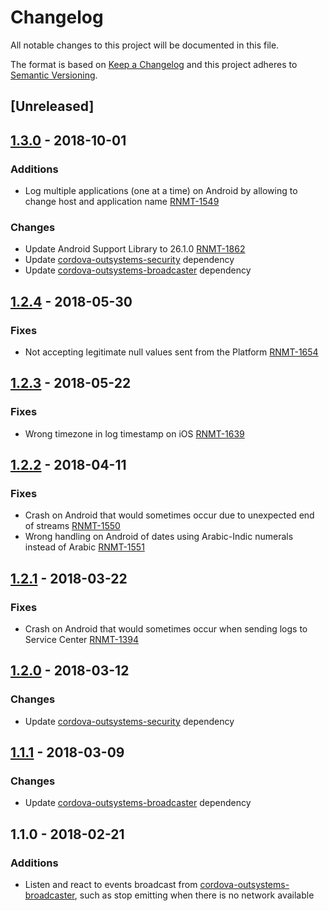 # Changelog
All notable changes to this project will be documented in this file.

The format is based on [Keep a Changelog](http://keepachangelog.com/en/1.0.0/)
and this project adheres to [Semantic Versioning](http://semver.org/spec/v2.0.0.html).

## [Unreleased]

## [1.3.0] - 2018-10-01
### Additions
- Log multiple applications (one at a time) on Android by allowing to change host and application name [RNMT-1549](https://outsystemsrd.atlassian.net/browse/RNMT-1549)

### Changes
- Update Android Support Library to 26.1.0 [RNMT-1862](https://outsystemsrd.atlassian.net/browse/RNMT-1862)
- Update [cordova-outsystems-security](https://github.com/OutSystems/cordova-outsystems-security) dependency
- Update [cordova-outsystems-broadcaster](https://github.com/OutSystems/cordova-outsystems-broadcaster) dependency

## [1.2.4] - 2018-05-30
### Fixes
- Not accepting legitimate null values sent from the Platform [RNMT-1654](https://outsystemsrd.atlassian.net/browse/RNMT-1654)

## [1.2.3] - 2018-05-22
### Fixes
- Wrong timezone in log timestamp on iOS [RNMT-1639](https://outsystemsrd.atlassian.net/browse/RNMT-1639)

## [1.2.2] - 2018-04-11
### Fixes
- Crash on Android that would sometimes occur due to unexpected end of streams [RNMT-1550](https://outsystemsrd.atlassian.net/browse/RNMT-1550)
- Wrong handling on Android of dates using Arabic-Indic numerals instead of Arabic [RNMT-1551](https://outsystemsrd.atlassian.net/browse/RNMT-1551)

## [1.2.1] - 2018-03-22
### Fixes
- Crash on Android that would sometimes occur when sending logs to Service Center [RNMT-1394](https://outsystemsrd.atlassian.net/browse/RNMT-1394)

## [1.2.0] - 2018-03-12
### Changes
- Update [cordova-outsystems-security](https://github.com/OutSystems/cordova-outsystems-security) dependency

## [1.1.1] - 2018-03-09
### Changes
- Update [cordova-outsystems-broadcaster](https://github.com/OutSystems/cordova-outsystems-broadcaster) dependency

## 1.1.0 - 2018-02-21
### Additions
- Listen and react to events broadcast from [cordova-outsystems-broadcaster](https://github.com/OutSystems/cordova-outsystems-broadcaster), such as stop emitting when there is no network available

[1.3.0]: https://github.com/OutSystems/cordova-outsystems-logger/compare/1.3.0...HEAD
[1.3.0]: https://github.com/OutSystems/cordova-outsystems-logger/compare/1.2.4...1.3.0
[1.2.4]: https://github.com/OutSystems/cordova-outsystems-logger/compare/1.2.3...1.2.4
[1.2.3]: https://github.com/OutSystems/cordova-outsystems-logger/compare/1.2.2...1.2.3
[1.2.2]: https://github.com/OutSystems/cordova-outsystems-logger/compare/1.2.1...1.2.2
[1.2.1]: https://github.com/OutSystems/cordova-outsystems-logger/compare/1.2.0...1.2.1
[1.2.0]: https://github.com/OutSystems/cordova-outsystems-logger/compare/1.1.1...1.2.0
[1.1.1]: https://github.com/OutSystems/cordova-outsystems-logger/compare/1.1.0...1.1.1

